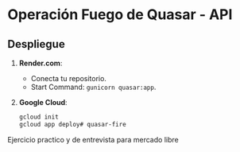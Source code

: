 # Operación Fuego de Quasar - API

## Despliegue
1. **Render.com**:
   - Conecta tu repositorio.
   - Start Command: `gunicorn quasar:app`.

2. **Google Cloud**:
   ```bash
   gcloud init
   gcloud app deploy# quasar-fire
Ejercicio practico y de entrevista para mercado libre 
